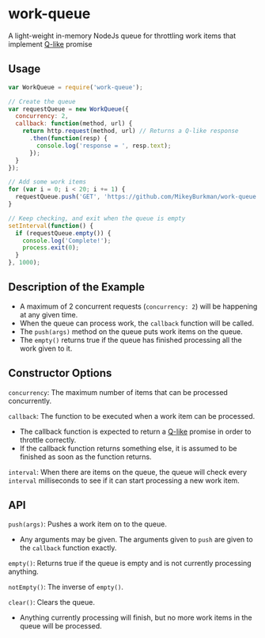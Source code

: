 # work-queue
A light-weight in-memory NodeJs queue for throttling work items that implement [Q-like](https://www.npmjs.com/package/q) promise

## Usage
```js
var WorkQueue = require('work-queue');

// Create the queue
var requestQueue = new WorkQueue({
  concurrency: 2,
  callback: function(method, url) {
    return http.request(method, url) // Returns a Q-like response
      .then(function(resp) {
        console.log('response = ', resp.text);
      });
  }
});

// Add some work items
for (var i = 0; i < 20; i += 1) {
  requestQueue.push('GET', 'https://github.com/MikeyBurkman/work-queue');
}

// Keep checking, and exit when the queue is empty
setInterval(function() {
  if (requestQueue.empty()) {
    console.log('Complete!');
    process.exit(0);
  }
}, 1000);
```

## Description of the Example
- A maximum of 2 concurrent requests (`concurrency: 2`) will be happening at any given time. 
- When the queue can process work, the `callback` function will be called.
- The `push(args)` method on the queue puts work items on the queue. 
- The `empty()` returns true if the queue has finished processing all the work given to it.

## Constructor Options
`concurrency`: The maximum number of items that can be processed concurrently.

`callback`: The function to be executed when a work item can be processed.
- The callback function is expected to return a [Q-like](https://www.npmjs.com/package/q) promise in order to throttle correctly.
- If the callback function returns something else, it is assumed to be finished as soon as the function returns.

`interval`: When there are items on the queue, the queue will check every `interval` milliseconds to see if it can start processing a new work item.

## API
`push(args)`: Pushes a work item on to the queue.
- Any arguments may be given. The arguments given to `push` are given to the `callback` function exactly.

`empty()`: Returns true if the queue is empty and is not currently processing anything.

`notEmpty()`: The inverse of `empty()`.

`clear()`: Clears the queue. 
- Anything currently processing will finish, but no more work items in the queue will be processed.
